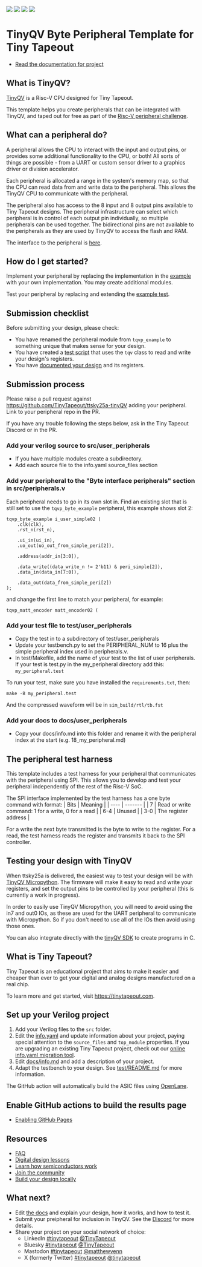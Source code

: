 ![](../../workflows/gds/badge.svg) ![](../../workflows/docs/badge.svg) ![](../../workflows/test/badge.svg) ![](../../workflows/fpga/badge.svg)

# TinyQV Byte Peripheral Template for Tiny Tapeout

- [Read the documentation for project](docs/info.md)

## What is TinyQV?

[TinyQV](https://github.com/TinyTapeout/ttsky25a-tinyQV) is a Risc-V CPU designed for Tiny Tapeout.

This template helps you create peripherals that can be integrated with TinyQV, and taped out for free as part of the [Risc-V peripheral challenge](https://tinytapeout.com/competitions/risc-v-peripheral/).

## What can a peripheral do?

A peripheral allows the CPU to interact with the input and output pins, or provides some additional functionality to the CPU, or both!  All sorts of things are possible - from a UART or custom sensor driver to a graphics driver or division accelerator.

Each peripheral is allocated a range in the system's memory map, so that the CPU can read data from and write data to the peripheral.  This allows the TinyQV CPU to communicate with the peripheral.

The peripheral also has access to the 8 input and 8 output pins available to Tiny Tapeout designs.  The peripheral infrastructure can select which peripheral is in control of each output pin individually, so multiple peripherals can be used together.  The bidirectional pins are not available to the peripherals as they are used by TinyQV to access the flash and RAM.

The interface to the peripheral is [here](src/peripheral.v#L13-L27).

## How do I get started?

Implement your peripheral by replacing the implementation in the [example](src/peripheral.v#L29-L49) with your own implementation.  You may create additional modules.

Test your peripheral by replacing and extending the [example test](test/test.py#L33-L51).

## Submission checklist

Before submitting your design, please check:
- You have renamed the peripheral module from `tqvp_example` to something unique that makes sense for your design.
- You have created a [test script](test/test.py) that uses the `tqv` class to read and write your design's registers.
- You have [documented your design](docs/info.md) and its registers.

## Submission process

Please raise a pull request against https://github.com/TinyTapeout/ttsky25a-tinyQV adding your peripheral.  Link to your peripheral repo in the PR.

If you have any trouble following the steps below, ask in the Tiny Tapeout Discord or in the PR.

### Add your verilog source to src/user_peripherals

* If you have multiple modules create a subdirectory.
* Add each source file to the info.yaml source_files section

### Add your peripheral to the "Byte interface peripherals" section in src/peripherals.v

Each peripheral needs to go in its own slot in.  Find an existing slot that is still set to use the `tqvp_byte_example` peripheral, this example shows slot 2:

    tqvp_byte_example i_user_simple02 (
        .clk(clk),
        .rst_n(rst_n),

        .ui_in(ui_in),
        .uo_out(uo_out_from_simple_peri[2]),

        .address(addr_in[3:0]),

        .data_write((data_write_n != 2'b11) & peri_simple[2]),
        .data_in(data_in[7:0]),

        .data_out(data_from_simple_peri[2])
    );

and change the first line to match your peripheral, for example:

    tqvp_matt_encoder matt_encoder02 (

### Add your test file to test/user_peripherals

* Copy the test in to a subdirectory of test/user_peripherals
* Update your testbench.py to set the PERIPHERAL_NUM to 16 plus the simple peripheral index used in peripherals.v.
* In test/Makefile, add the name of your test to the list of user peripherals. If your test is test.py in the my_peripheral directory add this: `my_peripheral.test`

To run your test, make sure you have installed the `requirements.txt`, then:

    make -B my_peripheral.test

And the compressed waveform will be in `sim_build/rtl/tb.fst`

### Add your docs to docs/user_peripherals

* Copy your docs/info.md into this folder and rename it with the peripheral index at the start (e.g. 18_my_peripheral.md)

## The peripheral test harness

This template includes a test harness for your peripheral that communicates with the peripheral using SPI.  This allows you to develop and test your peripheral independently of the rest of the Risc-V SoC.

The SPI interface implemented by the test harness has a one byte command with format:
| Bits | Meaning |
| ---- | ------- |
| 7    | Read or write command: 1 for a write, 0 for a read |
| 6-4  | Unused |
| 3-0  | The register address |

For a write the next byte transmitted is the byte to write to the register.  For a read, the test harness reads the register and transmits it back to the SPI controller.

## Testing your design with TinyQV

When ttsky25a is delivered, the easiest way to test your design will be with [TinyQV Micropython](https://github.com/MichaelBell/micropython/tree/tinyqv-sky25a/ports/tinyQV).  The firmware will make it easy to read and write your registers, and set the output pins to be controlled by your peripheral (this is currently a work in progress).

In order to easily use TinyQV Micropython, you will need to avoid using the in7 and out0 IOs, as these are used for the UART peripheral to communicate with Micropython.  So if you don't need to use all of the IOs then avoid using those ones.

You can also integrate directly with the [tinyQV SDK](https://github.com/MichaelBell/tinyQV-sdk/tree/ttsky25a) to create programs in C.

## What is Tiny Tapeout?

Tiny Tapeout is an educational project that aims to make it easier and cheaper than ever to get your digital and analog designs manufactured on a real chip.

To learn more and get started, visit https://tinytapeout.com.

## Set up your Verilog project

1. Add your Verilog files to the `src` folder.
2. Edit the [info.yaml](info.yaml) and update information about your project, paying special attention to the `source_files` and `top_module` properties. If you are upgrading an existing Tiny Tapeout project, check out our [online info.yaml migration tool](https://tinytapeout.github.io/tt-yaml-upgrade-tool/).
3. Edit [docs/info.md](docs/info.md) and add a description of your project.
4. Adapt the testbench to your design. See [test/README.md](test/README.md) for more information.

The GitHub action will automatically build the ASIC files using [OpenLane](https://www.zerotoasiccourse.com/terminology/openlane/).

## Enable GitHub actions to build the results page

- [Enabling GitHub Pages](https://tinytapeout.com/faq/#my-github-action-is-failing-on-the-pages-part)

## Resources

- [FAQ](https://tinytapeout.com/faq/)
- [Digital design lessons](https://tinytapeout.com/digital_design/)
- [Learn how semiconductors work](https://tinytapeout.com/siliwiz/)
- [Join the community](https://tinytapeout.com/discord)
- [Build your design locally](https://www.tinytapeout.com/guides/local-hardening/)

## What next?

- Edit [the docs](docs/info.md) and explain your design, how it works, and how to test it.
- Submit your preipheral for inclusion in TinyQV.  See the [Discord](https://tinytapeout.com/discord) for more details.
- Share your project on your social network of choice:
  - LinkedIn [#tinytapeout](https://www.linkedin.com/search/results/content/?keywords=%23tinytapeout) [@TinyTapeout](https://www.linkedin.com/company/100708654/)
  - Bluesky [#tinytapeout](https://bsky.app/hashtag/TinyTapeout) [@TinyTapeout](https://bsky.app/profile/tinytapeout.com)
  - Mastodon [#tinytapeout](https://chaos.social/tags/tinytapeout) [@matthewvenn](https://chaos.social/@matthewvenn)
  - X (formerly Twitter) [#tinytapeout](https://twitter.com/hashtag/tinytapeout) [@tinytapeout](https://twitter.com/tinytapeout)
